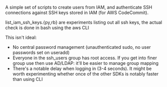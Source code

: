 A simple set of scripts to create users from IAM, and authenticate SSH
connections against SSH keys stored in IAM (for AWS CodeCommit).

list_iam_ssh_keys.{py,rb} are experiments listing out all ssh keys, the actual
check is done in bash using the aws CLI

This isn't ideal:
- No central password management (unauthenticated sudo, no user passwords set
  on useradd)
- Everyone in the ssh_users group has root access. If you get into finer group
  use then use AD/LDAP: it'll be easier to manage group mapping
- There's a notable delay when logging in (3-4 seconds). It might be worth
  experimenting whether once of the other SDKs is notably faster than using CLI
